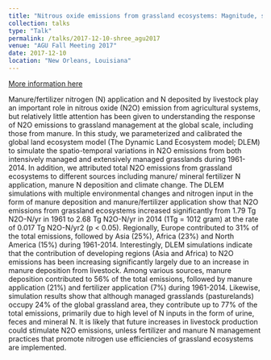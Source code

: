 ```yaml
---
title: "Nitrous oxide emissions from grassland ecosystems: Magnitude, spatio-temporal pattern and attribution"
collection: talks
type: "Talk"
permalink: /talks/2017-12-10-shree_agu2017
venue: "AGU Fall Meeting 2017"
date: 2017-12-10
location: "New Orleans, Louisiana"
---
```


[More information here](https://agu.confex.com/agu/fm17/meetingapp.cgi/Paper/260471)

Manure/fertilizer nitrogen (N) application and N deposited by livestock play an important role in nitrous oxide (N2O) emission from agricultural systems, but relatively little attention has been given to understanding the response of N2O emissions to grassland management at the global scale, including those from manure. In this study, we parameterized and calibrated the global land ecosystem model (The Dynamic Land Ecosystem model; DLEM) to simulate the spatio-temporal variations in N2O emissions from both intensively managed and extensively managed grasslands during 1961-2014. In addition, we attributed total N2O emissions from grassland ecosystems to different sources including manure/ mineral fertilizer N application, manure N deposition and climate change. The DLEM simulations with multiple environmental changes and nitrogen input in the form of manure deposition and manure/fertilizer application show that N2O emissions from grassland ecosystems increased significantly from 1.79 Tg N2O-N/yr in 1961 to 2.68 Tg N2O-N/yr in 2014 (1Tg = 1012 gram) at the rate of 0.017 Tg N2O-N/yr2 (p < 0.05). Regionally, Europe contributed to 31% of the total emissions, followed by Asia (25%), Africa (23%) and North America (15%) during 1961-2014. Interestingly, DLEM simulations indicate that the contribution of developing regions (Asia and Africa) to N2O emissions has been increasing significantly largely due to an increase in manure deposition from livestock. Among various sources, manure deposition contributed to 56% of the total emissions, followed by manure application (21%) and fertilizer application (7%) during 1961-2014. Likewise, simulation results show that although managed grasslands (pasturelands) occupy 24% of the global grassland area, they contribute up to 77% of the total emissions, primarily due to high level of N inputs in the form of urine, feces and mineral N. It is likely that future increases in livestock production could stimulate N2O emissions, unless fertilizer and manure N management practices that promote nitrogen use efficiencies of grassland ecosystems are implemented.
